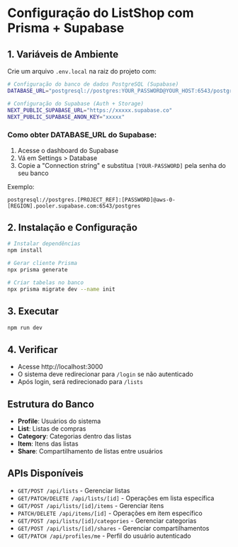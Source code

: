 # Configuração do ListShop com Prisma + Supabase

## 1. Variáveis de Ambiente

Crie um arquivo `.env.local` na raiz do projeto com:

```bash
# Configuração do banco de dados PostgreSQL (Supabase)
DATABASE_URL="postgresql://postgres:YOUR_PASSWORD@YOUR_HOST:6543/postgres?schema=public"

# Configuração do Supabase (Auth + Storage)
NEXT_PUBLIC_SUPABASE_URL="https://xxxxx.supabase.co"
NEXT_PUBLIC_SUPABASE_ANON_KEY="xxxxx"
```

### Como obter DATABASE_URL do Supabase:

1. Acesse o dashboard do Supabase
2. Vá em Settings > Database
3. Copie a "Connection string" e substitua `[YOUR-PASSWORD]` pela senha do seu banco

Exemplo:
```
postgresql://postgres.[PROJECT_REF]:[PASSWORD]@aws-0-[REGION].pooler.supabase.com:6543/postgres
```

## 2. Instalação e Configuração

```bash
# Instalar dependências
npm install

# Gerar cliente Prisma
npx prisma generate

# Criar tabelas no banco
npx prisma migrate dev --name init
```

## 3. Executar

```bash
npm run dev
```

## 4. Verificar

- Acesse http://localhost:3000
- O sistema deve redirecionar para `/login` se não autenticado
- Após login, será redirecionado para `/lists`

## Estrutura do Banco

- **Profile**: Usuários do sistema
- **List**: Listas de compras
- **Category**: Categorias dentro das listas
- **Item**: Itens das listas
- **Share**: Compartilhamento de listas entre usuários

## APIs Disponíveis

- `GET/POST /api/lists` - Gerenciar listas
- `GET/PATCH/DELETE /api/lists/[id]` - Operações em lista específica
- `GET/POST /api/lists/[id]/items` - Gerenciar itens
- `PATCH/DELETE /api/items/[id]` - Operações em item específico
- `GET/POST /api/lists/[id]/categories` - Gerenciar categorias
- `GET/POST /api/lists/[id]/shares` - Gerenciar compartilhamentos
- `GET/PATCH /api/profiles/me` - Perfil do usuário autenticado

